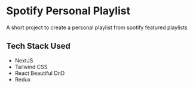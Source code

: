 # Spotify Personal Playlist

A short project to create a personal playlist from spotify featured playlists

## Tech Stack Used
- NextJS
- Tailwind CSS
- React Beautiful DnD
- Redux